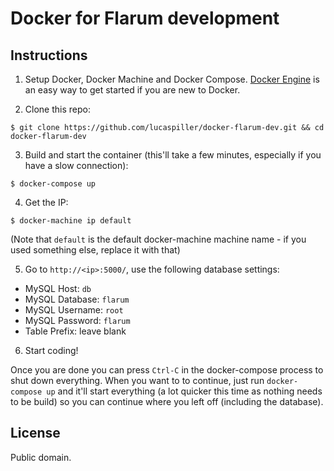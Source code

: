 # Docker for Flarum development

## Instructions

1. Setup Docker, Docker Machine and Docker Compose. [Docker Engine](https://www.docker.com/products/docker-engine) is an easy way to get started if you are new to Docker.

2. Clone this repo:

  ```
  $ git clone https://github.com/lucaspiller/docker-flarum-dev.git && cd docker-flarum-dev
  ```

3. Build and start the container (this'll take a few minutes, especially if you
have a slow connection):

  ```
  $ docker-compose up
  ```

4. Get the IP:

  ```
  $ docker-machine ip default
  ```

  (Note that `default` is the default docker-machine machine name - if you used
something else, replace it with that)

5. Go to `http://<ip>:5000/`, use the following database settings:

  * MySQL Host: `db`
  * MySQL Database: `flarum`
  * MySQL Username: `root`
  * MySQL Password: `flarum`
  * Table Prefix: leave blank

6. Start coding!

Once you are done you can press `Ctrl-C` in the docker-compose process to shut
down everything. When you want to to continue, just run `docker-compose up` and
it'll start everything (a lot quicker this time as nothing needs to be build)
so you can continue where you left off (including the database).

## License

Public domain.
